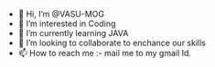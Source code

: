 - 👋 Hi, I’m @VASU-MOG
- 👀 I’m interested in Coding
- 🌱 I’m currently learning JAVA
- 💞️ I’m looking to collaborate to enchance our skills
- 📫 How to reach me :- mail me to my gmail Id.

<!---
VASU-MOG/VASU-MOG is a ✨ special ✨ repository because its `README.md` (this file) appears on your GitHub profile.
You can click the Preview link to take a look at your changes.
--->
